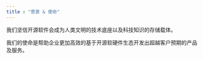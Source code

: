 ```yaml
---
title : "愿景 & 使命"
---
```


我们坚信开源软件会成为人类文明的技术底座以及科技知识的存储载体。

我们的使命是帮助企业更加高效的基于开源软硬件生态开发出超越客户预期的产品及服务。

